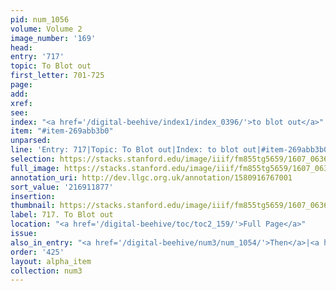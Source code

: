 ```yaml
---
pid: num_1056
volume: Volume 2
image_number: '169'
head:
entry: '717'
topic: To Blot out
first_letter: 701-725
page:
add:
xref:
see:
index: "<a href='/digital-beehive/index1/index_0396/'>to blot out</a>"
item: "#item-269abb3b0"
unparsed:
line: 'Entry: 717|Topic: To Blot out|Index: to blot out|#item-269abb3b0'
selection: https://stacks.stanford.edu/image/iiif/fm855tg5659/1607_0636/349,1877,2895,273/full/0/default.jpg
full_image: https://stacks.stanford.edu/image/iiif/fm855tg5659/1607_0636/full/full/0/default.jpg
annotation_uri: http://dev.llgc.org.uk/annotation/1580916767001
sort_value: '216911877'
insertion:
thumbnail: https://stacks.stanford.edu/image/iiif/fm855tg5659/1607_0636/349,1877,600,180/250,/0/default.jpg
label: 717. To Blot out
location: "<a href='/digital-beehive/toc/toc2_159/'>Full Page</a>"
issue:
also_in_entry: "<a href='/digital-beehive/num3/num_1054/'>Then</a>|<a href='/digital-beehive/num3/num_1055/'>Bossed</a>"
order: '425'
layout: alpha_item
collection: num3
---
```

